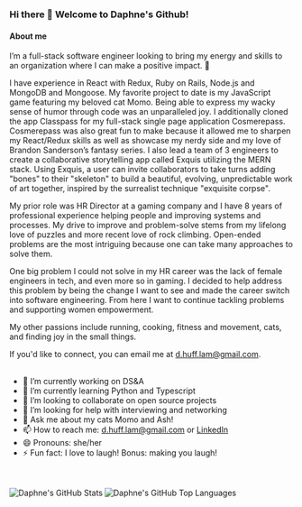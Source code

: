 ### Hi there 👋 Welcome to Daphne's Github!

<!-- **remnantsofred/remnantsofred** is a ✨ _special_ ✨ repository because its `README.md` (this file) appears on your GitHub profile. -->

#### About me
I’m a full-stack software engineer looking to bring my energy and skills to an organization where I can make a positive impact. 🌱 

I have experience in React with Redux, Ruby on Rails, Node.js and MongoDB and Mongoose. My favorite project to date is my JavaScript game featuring my beloved cat Momo.  Being able to express my wacky sense of humor through code was an unparalleled joy. I additionally cloned the app Classpass for my full-stack single page application Cosmerepass. Cosmerepass was also great fun to make because it allowed me to sharpen my React/Redux skills as well as showcase my nerdy side and my love of Brandon Sanderson’s fantasy series.  I also lead a team of 3 engineers to create a collaborative storytelling app called Exquis utilizing the MERN stack. Using Exquis, a user can invite collaborators to take turns adding "bones" to their "skeleton" to build a beautiful, evolving, unpredictable work of art together, inspired by the surrealist technique "exquisite corpse". 

My prior role was HR Director at a gaming company and I have 8 years of professional experience helping people and improving systems and processes. My drive to improve and problem-solve stems from my lifelong love of puzzles and more recent love of rock climbing. Open-ended problems are the most intriguing because one can take many approaches to solve them. 

One big problem I could not solve in my HR career was the lack of female engineers in tech, and even more so in gaming. I decided to help address this problem by being the change I want to see and made the career switch into software engineering. From here I want to continue tackling problems and supporting women empowerment.

My other passions include running, cooking, fitness and movement, cats, and finding joy in the small things.


If you'd like to connect, you can email me at d.huff.lam@gmail.com.
<br />
<br />

- 🔭 I’m currently working on DS&A
- 🌱 I’m currently learning Python and Typescript
- 👯 I’m looking to collaborate on open source projects
- 🤔 I’m looking for help with interviewing and networking 
- 💬 Ask me about my cats Momo and Ash!
- 📫 How to reach me: [d.huff.lam@gmail.com](mailto:d.huff.lam@gmail.com) or [LinkedIn](https://www.linkedin.com/in/lamdaphne/)
- 😄 Pronouns: she/her
- ⚡ Fun fact: I love to laugh! Bonus: making you laugh!
<br />

<!--### Languages and Tools:

[<img align="left" alt="Visual Studio Code" width="26px" src="https://raw.githubusercontent.com/github/explore/80688e429a7d4ef2fca1e82350fe8e3517d3494d/topics/visual-studio-code/visual-studio-code.png" />]
[<img align="left" alt="HTML5" width="26px" src="https://raw.githubusercontent.com/github/explore/80688e429a7d4ef2fca1e82350fe8e3517d3494d/topics/html/html.png" />]
[<img align="left" alt="CSS3" width="26px" src="https://raw.githubusercontent.com/github/explore/80688e429a7d4ef2fca1e82350fe8e3517d3494d/topics/css/css.png" />]
[<img align="left" alt="JavaScript" width="26px" src="https://raw.githubusercontent.com/github/explore/80688e429a7d4ef2fca1e82350fe8e3517d3494d/topics/javascript/javascript.png" />
[<img align="left" alt="React" width="26px" src="https://raw.githubusercontent.com/github/explore/80688e429a7d4ef2fca1e82350fe8e3517d3494d/topics/react/react.png" />]
[<img align="left" alt="Node.js" width="26px" src="https://raw.githubusercontent.com/github/explore/80688e429a7d4ef2fca1e82350fe8e3517d3494d/topics/nodejs/nodejs.png" />]
[<img align="left" alt="SQL" width="26px" src="https://raw.githubusercontent.com/github/explore/80688e429a7d4ef2fca1e82350fe8e3517d3494d/topics/sql/sql.png" />]
[<img align="left" alt="postgreSQL" width="26px" src="https://raw.githubusercontent.com/github/explore/80688e429a7d4ef2fca1e82350fe8e3517d3494d/topics/postgresql/postgresql.png" />]
[<img align="left" alt="Git" width="26px" src="https://raw.githubusercontent.com/github/explore/80688e429a7d4ef2fca1e82350fe8e3517d3494d/topics/git/git.png" />]
[<img align="left" alt="GitHub" width="26px" src="https://raw.githubusercontent.com/github/explore/78df643247d429f6cc873026c0622819ad797942/topics/github/github.png" />]
-->

<br />

<img align="left" alt="Daphne's GitHub Stats" src="https://github-readme-stats.vercel.app/api?username=remnantsofred&show_icons=true&hide_border=true" />


<img align="left" alt="Daphne's GitHub Top Languages" src="https://github-readme-stats.vercel.app/api/top-langs/?username=remnantsofred" />




